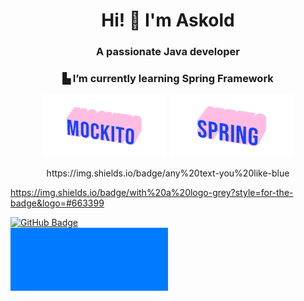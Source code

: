 <h1 align="center">Hi! 👋 I'm Askold</h1>
<h3 align="center">A passionate Java developer</h3>
<h3 align="center">▙ I’m currently learning Spring Framework</h3>
<p align="center">
  <img src="assets/MockItO-rose.gif" alt="Mockito" width="200"/>
  <img src="assets/Spring-rose.gif" alt="Spring" width="200"/>
</p>

<div align="center">
https://img.shields.io/badge/any%20text-you%20like-blue
</div>

https://img.shields.io/badge/with%20a%20logo-grey?style=for-the-badge&logo=#663399


<a href="https://github.com/adarnopyh" target="_blank">
  <img src="https://img.shields.io/badge/Profile-adarnopyh-blue?style=for-the-badge&logo=github" alt="GitHub Badge" height="70">
</a>

<div align="center">
  <svg viewBox="0 0 100 20" width="100%" height="40" xmlns="http://www.w3.org/2000/svg">
    <rect x="0" y="0" width="50" height="20" fill="#007BFF">
    <text x="25" y="14" font-size="10" text-anchor="middle" fill="white">LEFT</text>
    <rect x="50" y="0" width="50" height="20" fill="currentColor">
    <text x="75" y="14" font-size="10" text-anchor="middle" fill="white">RIGHT</text>
  </svg>
</div>